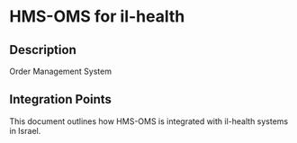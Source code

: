 # HMS-OMS for il-health

## Description

Order Management System

## Integration Points

This document outlines how HMS-OMS is integrated with il-health systems in Israel.
